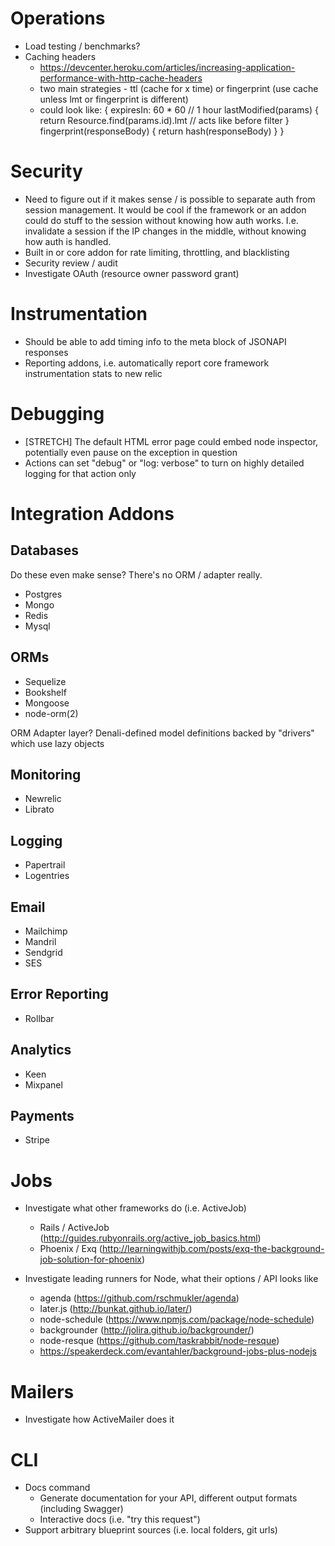 # Operations

* Load testing / benchmarks?
* Caching headers
  * https://devcenter.heroku.com/articles/increasing-application-performance-with-http-cache-headers
  * two main strategies - ttl (cache for x time) or fingerprint (use cache unless lmt or fingerprint is different)
  * could look like:
      {
        expiresIn: 60 * 60 // 1 hour
        lastModified(params) {
          return Resource.find(params.id).lmt // acts like before filter
        }
        fingerprint(responseBody) {
          return hash(responseBody)
        }
      }

# Security

* Need to figure out if it makes sense / is possible to separate auth from
  session management. It would be cool if the framework or an addon could do
  stuff to the session without knowing how auth works. I.e. invalidate a session
  if the IP changes in the middle, without knowing how auth is handled.
* Built in or core addon for rate limiting, throttling, and blacklisting
* Security review / audit
* Investigate OAuth (resource owner password grant)

# Instrumentation

* Should be able to add timing info to the meta block of JSONAPI responses
* Reporting addons, i.e. automatically report core framework instrumentation stats to new relic

# Debugging

* [STRETCH] The default HTML error page could embed node inspector, potentially
  even pause on the exception in question
* Actions can set "debug" or "log: verbose" to turn on highly detailed logging
  for that action only

# Integration Addons

## Databases

Do these even make sense? There's no ORM / adapter really.

* Postgres
* Mongo
* Redis
* Mysql

## ORMs

* Sequelize
* Bookshelf
* Mongoose
* node-orm(2)

ORM Adapter layer?
Denali-defined model definitions backed by "drivers" which use lazy objects

## Monitoring

* Newrelic
* Librato

## Logging

* Papertrail
* Logentries

## Email

* Mailchimp
* Mandril
* Sendgrid
* SES

## Error Reporting

* Rollbar

## Analytics

* Keen
* Mixpanel

## Payments

* Stripe

# Jobs

* Investigate what other frameworks do (i.e. ActiveJob)
  * Rails / ActiveJob (http://guides.rubyonrails.org/active_job_basics.html)
  * Phoenix / Exq (http://learningwithjb.com/posts/exq-the-background-job-solution-for-phoenix)

* Investigate leading runners for Node, what their options / API looks like
  * agenda (https://github.com/rschmukler/agenda)
  * later.js (http://bunkat.github.io/later/)
  * node-schedule (https://www.npmjs.com/package/node-schedule)
  * backgrounder (http://jolira.github.io/backgrounder/)
  * node-resque (https://github.com/taskrabbit/node-resque)
  * https://speakerdeck.com/evantahler/background-jobs-plus-nodejs

# Mailers

* Investigate how ActiveMailer does it

# CLI

* Docs command
  * Generate documentation for your API, different output formats (including
    Swagger)
  * Interactive docs (i.e. "try this request")
* Support arbitrary blueprint sources (i.e. local folders, git urls)
